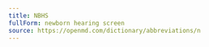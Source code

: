```yaml
---
title: NBHS
fullForm: newborn hearing screen
source: https://openmd.com/dictionary/abbreviations/n
---
```

